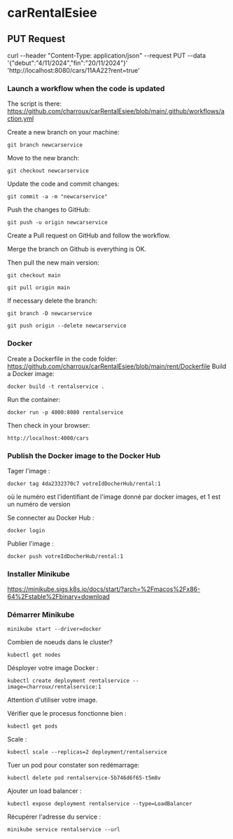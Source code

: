 # carRentalEsiee

## PUT Request

curl --header "Content-Type: application/json" --request PUT --data '{"debut":"4/11/2024","fin":"20/11/2024"}' 'http://localhost:8080/cars/11AA22?rent=true'

### Launch a workflow when the code is updated

The script is there: https://github.com/charroux/carRentalEsiee/blob/main/.github/workflows/action.yml

Create a new branch on your machine:
```
git branch newcarservice
```
Move to the new branch:
```
git checkout newcarservice
```
Update the code and commit changes:
```
git commit -a -m "newcarservice"
```
Push the changes to GitHub:
```
git push -u origin newcarservice
```
Create a Pull request on GitHub and follow the workflow.

Merge the branch on Github is everything is OK.

Then pull the new main version:

```
git checkout main
```
```
git pull origin main
```

If necessary delete the branch:

```
git branch -D newcarservice
```
```
git push origin --delete newcarservice
```

### Docker

Create a Dockerfile in the code folder: https://github.com/charroux/carRentalEsiee/blob/main/rent/Dockerfile
Build a Docker image:
```
docker build -t rentalservice .      
```
Run the container:
```
docker run -p 4000:8080 rentalservice    
```
Then check in your browser:
```
http://localhost:4000/cars
```

### Publish the Docker image to the Docker Hub

Tager l'image :
```
docker tag 4da2332370c7 votreIdDocherHub/rental:1
```
où le numéro est l'identifiant de l'image donné par docker images, et 1 est un numéro de version

Se connecter au Docker Hub :
```
docker login
```

Publier l'image :
```
docker push votreIdDocherHub/rental:1      
```

### Installer Minikube

https://minikube.sigs.k8s.io/docs/start/?arch=%2Fmacos%2Fx86-64%2Fstable%2Fbinary+download

### Démarrer Minikube
```
minikube start --driver=docker      
```

Combien de noeuds dans le cluster?
```
kubectl get nodes      
```
Désployer votre image Docker :
```
kubectl create deployment rentalservice --image=charroux/rentalservice:1      
```
Attention d'utiliser votre image.

Vérifier que le procesus fonctionne bien :
```
kubectl get pods      
```
Scale :
```
kubectl scale --replicas=2 deployment/rentalservice          
```     

Tuer un pod pour constater son redémarrage:
```
kubectl delete pod rentalservice-5b746d6f65-t5m8v               
```    
Ajouter un load balancer :
```
kubectl expose deployment rentalservice --type=LoadBalancer              
```    
Récupérer l'adresse du service :
```
minikube service rentalservice --url                      
```    

